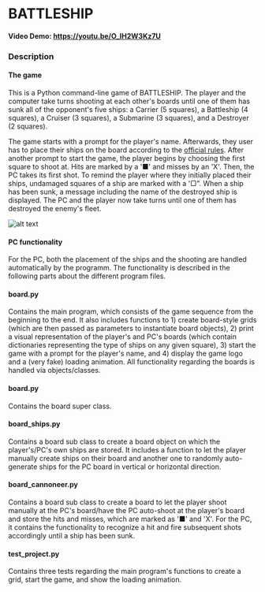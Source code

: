 # BATTLESHIP
#### Video Demo: <https://youtu.be/O_IH2W3Kz7U>

### Description

#### The game
This is a Python command-line game of BATTLESHIP. The player and the computer take turns shooting at each other's boards until one of them has sunk all of the opponent's five ships: a Carrier (5 squares), a Battleship (4 squares), a Cruiser (3 squares), a Submarine (3 squares), and a Destroyer (2 squares).

The game starts with a prompt for the player's name. Afterwards, they user has to place their ships on the board according to the [official rules](https://www.hasbro.com/common/instruct/battleship.pdf). After another prompt to start the game, the player begins by choosing the first square to shoot at. Hits are marked by a '■' and misses by an 'X'. Then, the PC takes its first shot. To remind the player where they initially placed their ships, undamaged squares of a ship are marked with a '▢". When a ship has been sunk, a message including the name of the destroyed ship is displayed. The PC and the player now take turns until one of them has destroyed the enemy's fleet.

![alt text](https://github.com/fhsch/battleship/blob/[branch]/image.jpg?raw=true)

#### PC functionality
For the PC, both the placement of the ships and the shooting are handled automatically by the programm. The functionality is described in the following parts about the different program files.

#### board.py
Contains the main program, which consists of the game sequence from the beginning to the end. It also includes functions to 1) create board-style grids (which are then passed as parameters to instantiate board objects), 2) print a visual representation of the player's and PC's boards (which contain dictionaries representing the type of ships on any given square), 3) start the game with a prompt for the player's name, and 4) display the game logo and a (very fake) loading animation. All functionality regarding the boards is handled via objects/classes.

#### board.py
Contains the board super class.

#### board_ships.py
Contains a board sub class to create a board object on which the player's/PC's own ships are stored. It includes a function to let the player manually create ships on their board and another one to randomly auto-generate ships for the PC board in vertical or horizontal direction.

#### board_cannoneer.py
Contains a board sub class to create a board to let the player shoot manually at the PC's board/have the PC auto-shoot at the player's board and store the hits and misses, which are marked as '■' and 'X'. For the PC, it contains the functionality to recognize a hit and fire subsequent shots accordingly until a ship has been sunk.

#### test_project.py
Contains three tests regarding the main program's functions to create a grid, start the game, and show the loading animation.
